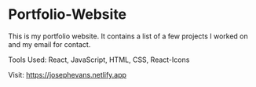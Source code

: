 # Portfolio-Website
This is my portfolio website. It contains a list of a few projects I worked on and my email for contact.

Tools Used: React, JavaScript, HTML, CSS, React-Icons

Visit: https://josephevans.netlify.app
